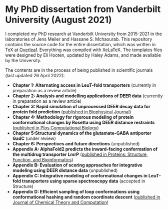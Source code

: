# My PhD dissertation from Vanderbilt University (August 2021)

I completed my PhD research at Vanderbilt University from 2015-2021 in the laboratories of Jens Meiler and Hassane S. Mchaourab. This repository contains the source code for the entire dissertation, which was written in TeX at [Overleaf](https://overleaf.com/). Everything was compiled with XeLaTeX. The templates files were designed by Eli Hooten, updated by Haley Adams, and made available by the University.

The contents are in the process of being published in scientific journals (last updated 26 April 2022):

* **Chapter 1: Alternating access in LeuT-fold transporters** (currently in preparation as a review article)
* **Chapter 2: Analysis and modelling applications of DEER data** (currently in preparation as a review article)
* **Chapter 3: Rapid simulation of unprocessed DEER decay data for protein fold prediction** ([published in Biophysical Journal](https://doi.org/10.1016/j.bpj.2019.12.011))
* **Chapter 4: Methodology for rigorous modeling of protein conformational changes by Rosetta using DEER distance restraints** ([published in Plos Computational Biology](https://doi.org/10.1371/journal.pcbi.1009107))
* **Chapter 5:Structural dynamics of the glutamate-GABA antiporter GadC** (under review)
* **Chapter 6: Perspectives and future directions** (unpublished)
* **Appendix A: AlphaFold2 predicts the inward-facing conformation of the multidrug transporter LmrP** ([published in Proteins: Structure, Function, and Bioinformatics](https://doi.org/10.1002/prot.26138))
* **Appendix B: Evaluation of scoring approaches for integrative modeling using DEER distance data** (unpublished)
* **Appendix C: Integrative modeling of conformational changes in LeuT-fold transporters using sparse spectroscopy data** (accepted in Structure)
* **Appendix D: Efficient sampling of loop conformations using conformational hashing and random coordinate descent** ([published in Journal of Chemical Theory and Computation](https://doi.org/10.1021/acs.jctc.0c00836))

